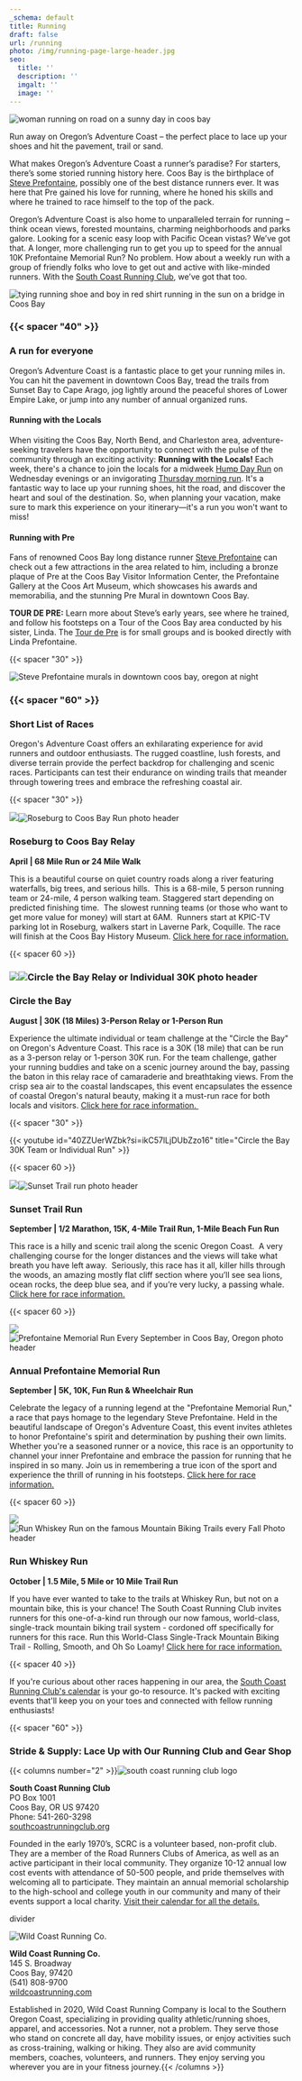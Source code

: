 ```yaml
---
_schema: default
title: Running
draft: false
url: /running
photo: /img/running-page-large-header.jpg
seo:
  title: ''
  description: ''
  imgalt: ''
  image: ''
---
```

![woman running on road on a sunny day in coos bay](/img/running-subpage-header-695x322.jpg)

Run away on Oregon’s Adventure Coast – the perfect place to lace up your shoes and hit the pavement, trail or sand.

What makes Oregon’s Adventure Coast a runner’s paradise? For starters, there’s some storied running history here. Coos Bay is the birthplace of [Steve Prefontaine](/steve-prefontaine-story), possibly one of the best distance runners ever. It was here that Pre gained his love for running, where he honed his skills and where he trained to race himself to the top of the pack.

Oregon’s Adventure Coast is also home to unparalleled terrain for running – think ocean views, forested mountains, charming neighborhoods and parks galore. Looking for a scenic easy loop with Pacific Ocean vistas? We’ve got that. A longer, more challenging run to get you up to speed for the annual 10K Prefontaine Memorial Run? No problem. How about a weekly run with a group of friendly folks who love to get out and active with like-minded runners. With the <a target="_blank" rel="noopener" href="https://southcoastrunningclub.org/">South Coast Running Club</a>, we’ve got that too.&nbsp;

![tying running shoe and boy in red shirt running in the sun on a bridge in Coos Bay](/img/tying-shoe-and-running-boy.jpg)

### {{< spacer "40" >}}

### A run for everyone

Oregon’s Adventure Coast is a fantastic place to get your running miles in. You can hit the pavement in downtown Coos Bay, tread the trails from Sunset Bay to Cape Arago, jog lightly around the peaceful shores of Lower Empire Lake, or jump into any number of annual organized runs.

#### Running with the Locals&nbsp;

When visiting the Coos Bay, North Bend, and Charleston area, adventure-seeking travelers have the opportunity to connect with the pulse of the community through an exciting activity: **Running with the Locals!**&nbsp;Each week, there's a chance to join the locals for a midweek <a target="_blank" rel="noopener" href="https://southcoastrunningclub.org/wednesday/">Hump Day Run</a>&nbsp;on Wednesday evenings or an invigorating <a target="_blank" rel="noopener" href="https://southcoastrunningclub.org/thursday/">Thursday morning run</a>. It's a fantastic way to lace up your running shoes, hit the road, and discover the heart and soul of the destination. So, when planning your vacation, make sure to mark this experience on your itinerary—it's a run you won't want to miss!

#### Running with Pre

Fans of renowned Coos Bay long distance runner [Steve Prefontaine](/steve-prefontaine-story)&nbsp;can check out a few attractions in the area related to him, including a bronze plaque of Pre at the Coos Bay Visitor Information Center, the Prefontaine Gallery at the Coos Art Museum, which showcases his awards and memorabilia, and the stunning Pre Mural in downtown Coos Bay.

**TOUR DE PRE:** Learn more about Steve’s early years, see where he trained, and follow his footsteps on a Tour of the Coos Bay area conducted by his sister, Linda. The <a target="_blank" rel="noopener" href="https://prefontaineproductions.com/">Tour de Pre</a> is for small groups and is booked directly with Linda Prefontaine.

{{< spacer "30" >}}

![Steve Prefontaine murals in downtown coos bay, oregon at night](/img/prefontaine-mural-downtown-coos-bay-1.jpg)

### {{< spacer "60" >}}

### Short List of Races

Oregon's Adventure Coast offers an exhilarating experience for avid runners and outdoor enthusiasts. The rugged coastline, lush forests, and diverse terrain provide the perfect backdrop for challenging and scenic races. Participants can test their endurance on winding trails that meander through towering trees and embrace the refreshing coastal air.

{{< spacer "30" >}}

![](blob:https://app.cloudcannon.com/877bfca5-f670-49ef-a0c0-0cbccbc33d90)![Roseburg to Coos Bay Run photo header](/img/roseburg-to-coosbay-run-header.jpg)

### Roseburg to Coos Bay Relay

**April \| 68 Mile Run or 24 Mile Walk**

This is a beautiful course on quiet country roads along a river featuring waterfalls, big trees, and serious hills.&nbsp; This is a 68-mile, 5 person running team or 24-mile, 4 person walking team. Staggered start depending on predicted finishing time. &nbsp;The slowest running teams (or those who want to get more value for money) will start at 6AM. &nbsp;Runners start at KPIC-TV parking lot in Roseburg, walkers start in Laverne Park, Coquille. The race will finish at the Coos Bay History Museum. <a target="_blank" rel="noopener" href="https://southcoastrunningclub.org/roseburg-to-coos-bay-relay/">Click here for race information.</a>

{{< spacer 60 >}}

### ![](blob:https://app.cloudcannon.com/b26f1559-0364-4f09-8e88-5c7f8fd03b0b)![Circle the Bay Relay or Individual 30K  photo header](/img/circle-the-bay-header-1.jpg)

### Circle the Bay

**August \| 30K (18 Miles) 3-Person Relay or 1-Person Run**

Experience the ultimate individual or team challenge at the "Circle the Bay" on Oregon's Adventure Coast. This race is a 30K (18 mile) that can be run as a 3-person relay or 1-person 30K run. For the team challenge, gather your running buddies and take on a scenic journey around the bay, passing the baton in this relay race of camaraderie and breathtaking views. From the crisp sea air to the coastal landscapes, this event encapsulates the essence of coastal Oregon's natural beauty, making it a must-run race for both locals and visitors. <a target="_blank" rel="noopener" href="https://southcoastrunningclub.org/circle-the-bay/">Click here for race information.&nbsp;</a>

{{< spacer "30" >}}

{{< youtube id="40ZZUerWZbk?si=ikC57lLjDUbZzo16" title="Circle the Bay 30K Team or Individual Run" >}}

{{< spacer 60 >}}

![](blob:https://app.cloudcannon.com/81561eee-e34c-4348-9fb0-464764880743)![Sunset Trail run photo header](/img/sunset-trail-run-header.jpg)

### Sunset Trail Run

**September \| 1/2 Marathon, 15K, 4-Mile Trail Run, 1-Mile Beach Fun Run**

This race is a hilly and scenic trail along the scenic Oregon Coast. &nbsp;A very challenging course for the longer distances and the views will take what breath you have left away. &nbsp;Seriously, this race has it all, killer hills through the woods, an amazing mostly flat cliff section where you’ll see sea lions, ocean rocks, the deep blue sea, and if you’re very lucky, a passing whale. <a target="_blank" rel="noopener" href="https://southcoastrunningclub.org/sunset-bay-trail-runs/">Click here for race information.</a>

{{< spacer 60 >}}

![](blob:https://app.cloudcannon.com/4f407264-0398-45c1-a754-29e4fc07da3f)![Prefontaine Memorial Run Every September in Coos Bay, Oregon photo header](/img/pre-memorial-run-header-1.jpg)

### Annual Prefontaine Memorial Run

**September \| 5K, 10K, Fun Run & Wheelchair Run**

Celebrate the legacy of a running legend at the "Prefontaine Memorial Run," a race that pays homage to the legendary Steve Prefontaine. Held in the beautiful landscape of Oregon's Adventure Coast, this event invites athletes to honor Prefontaine's spirit and determination by pushing their own limits. Whether you're a seasoned runner or a novice, this race is an opportunity to channel your inner Prefontaine and embrace the passion for running that he inspired in so many. Join us in remembering a true icon of the sport and experience the thrill of running in his footsteps. <a target="_blank" rel="noopener" href="https://prefontainerun.net/race-details/">Click here for race information.</a>

{{< spacer 60 >}}

![](blob:https://app.cloudcannon.com/e5d3b239-7814-4d9d-854f-f37fd76377fd)![Run Whiskey Run on the famous Mountain Biking Trails every Fall Photo header](/img/run-whiskey-run-header-1.jpg)

### Run Whiskey Run

**October \| 1.5 Mile, 5 Mile or 10 Mile Trail Run**

If you have ever wanted to take to the trails at Whiskey Run, but not on a mountain bike, this is your chance! The South Coast Running Club invites runners for this one-of-a-kind run through our now famous, world-class, single-track mountain biking trail system - cordoned off specifically for runners for this race. Run this World-Class Single-Track Mountain Biking Trail - Rolling, Smooth, and Oh So Loamy! <a target="_blank" rel="noopener" href="https://southcoastrunningclub.org/run-whiskey-run/">Click here for race information.</a>

{{< spacer 40 >}}

If you're curious about other races happening in our area, the <a target="_blank" rel="noopener" href="https://southcoastrunningclub.org/calendar/">South Coast Running Club's calendar</a> is your go-to resource. It's packed with exciting events that'll keep you on your toes and connected with fellow running enthusiasts!

{{< spacer "60" >}}

### Stride & Supply: Lace Up with Our Running Club and Gear Shop

{{< columns number="2" >}}![south coast running club logo](/img/southcoast-running-club-logo.jpg)

**South Coast Running Club**<br>PO Box 1001<br>Coos Bay, OR US 97420<br>Phone: 541-260-3298<br>[southcoastrunningclub.org](https://southcoastrunningclub.org "https://southcoastrunningclub.org")

Founded in the early 1970’s, SCRC is a volunteer based, non-profit club. They are a member of the Road Runners Clubs of America, as well as an active participant in their local community. They organize 10-12 annual low cost events with attendance of 50-500 people, and pride themselves with welcoming all to participate. They maintain an annual memorial scholarship to the high-school and college youth in our community and many of their events support a local charity.&nbsp;<a target="_blank" rel="noopener" href="https://southcoastrunningclub.org/calendar/">Visit their calendar for all the details.</a>

divider

![Wild Coast Running Co.](/img/wild-coast-running.jpg)

**Wild Coast Running Co.**<br>145 S. Broadway<br>Coos Bay, 97420<br>(541) 808-9700<br>[wildcoastrunning.com](https://www.wildcoastrunning.com "https://www.wildcoastrunning.com")

Established in 2020, Wild Coast Running Company is local to the Southern Oregon Coast, specializing in providing quality athletic/running shoes, apparel, and accessories. Not a runner, not a problem. They serve those who stand on concrete all day, have mobility issues, or enjoy activities such as cross-training, walking or hiking. They also are avid community members, coaches, volunteers, and runners. They enjoy serving you wherever you are in your fitness journey.{{< /columns >}}